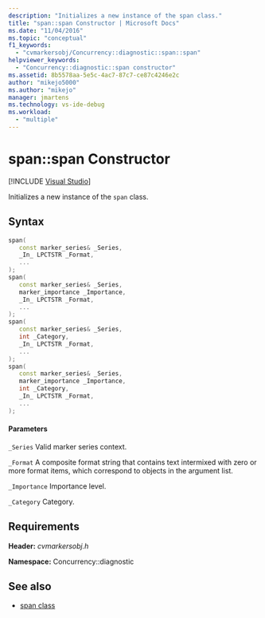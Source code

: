 ```yaml
---
description: "Initializes a new instance of the span class."
title: "span::span Constructor | Microsoft Docs"
ms.date: "11/04/2016"
ms.topic: "conceptual"
f1_keywords:
  - "cvmarkersobj/Concurrency::diagnostic::span::span"
helpviewer_keywords:
  - "Concurrency::diagnostic::span constructor"
ms.assetid: 8b5578aa-5e5c-4ac7-87c7-ce87c4246e2c
author: "mikejo5000"
ms.author: "mikejo"
manager: jmartens
ms.technology: vs-ide-debug
ms.workload:
  - "multiple"
---
```

# span::span Constructor

 [!INCLUDE [Visual Studio](~/includes/applies-to-version/vs-not-mac.md)]

Initializes a new instance of the `span` class.

## Syntax

```cpp
span(
   const marker_series& _Series,
   _In_ LPCTSTR _Format,
   ...
);
span(
   const marker_series& _Series,
   marker_importance _Importance,
   _In_ LPCTSTR _Format,
   ...
);
span(
   const marker_series& _Series,
   int _Category,
   _In_ LPCTSTR _Format,
   ...
);
span(
   const marker_series& _Series,
   marker_importance _Importance,
   int _Category,
   _In_ LPCTSTR _Format,
   ...
);
```

#### Parameters

`_Series`
Valid marker series context.

`_Format`
A composite format string that contains text intermixed with zero or more format items, which correspond to objects in the argument list.

`_Importance`
Importance level.

`_Category`
Category.

## Requirements

**Header:** *cvmarkersobj.h*

**Namespace:** Concurrency::diagnostic

## See also

- [span class](../profiling/span-class.md)
